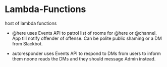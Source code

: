 # Lambda-Functions
host of lambda functions
* @here uses Events API to patrol list of rooms for @here or @channel. App till notify offender of offense. Can be polite public shaming or a DM from Slackbot.

* autoresponder uses Events API to respond to DMs from users to inform them noone reads the DMs and they should message Admin instead.
